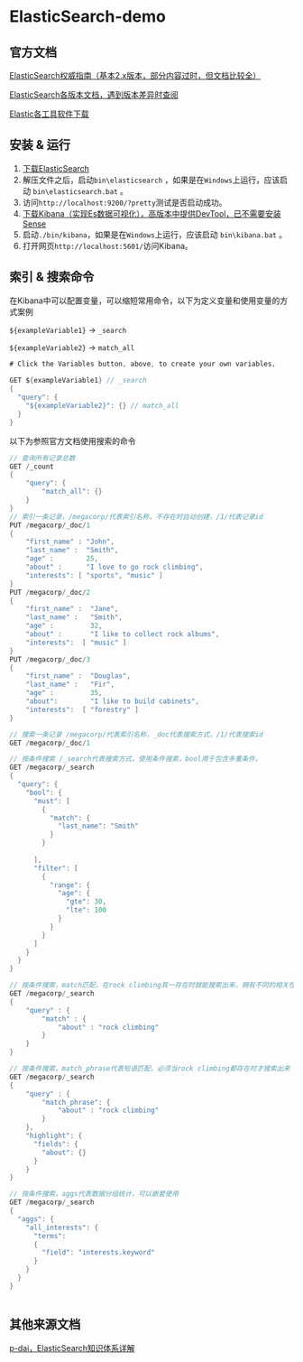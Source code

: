 # ElasticSearch-demo



## 官方文档

[ElasticSearch权威指南（基本2.x版本，部分内容过时，但文档比较全）](https://www.elastic.co/guide/cn/elasticsearch/guide/current/running-elasticsearch.html)

[ElasticSearch各版本文档，遇到版本差异时查阅](https://www.elastic.co/guide/en/elasticsearch/reference/8.7/sort-search-results.html)

[Elastic各工具软件下载](https://www.elastic.co/cn/downloads/)

## 安装 & 运行

1. [下载ElasticSearch](https://www.elastic.co/cn/downloads/elasticsearch)
2. 解压文件之后，启动`bin\elasticsearch` ，如果是在`Windows`上运行，应该启动 `bin\elasticsearch.bat` 。
3. 访问`http://localhost:9200/?pretty`测试是否启动成功。
4. [下载Kibana（实现Es数据可视化），高版本中提供DevTool，已不需要安装Sense](https://www.elastic.co/cn/downloads/kibana)
5. 启动`./bin/kibana`，如果是在`Windows`上运行，应该启动 `bin\kibana.bat` 。
6. 打开网页`http://localhost:5601/`访问Kibana。

## 索引 & 搜索命令

在Kibana中可以配置变量，可以缩短常用命令，以下为定义变量和使用变量的方式案例

`${exampleVariable1}` -> `_search`

`${exampleVariable2}` -> `match_all`

```D
# Click the Variables button, above, to create your own variables.
    
GET ${exampleVariable1} // _search
{
  "query": {
    "${exampleVariable2}": {} // match_all
  }
}
```



以下为参照官方文档使用搜索的命令

```D
// 查询所有记录总数
GET /_count
{
    "query": {
        "match_all": {}
    }
}
// 索引一条记录，/megacorp/代表索引名称，不存在时自动创建，/1/代表记录id
PUT /megacorp/_doc/1
{
    "first_name" : "John",
    "last_name" :  "Smith",
    "age" :        25,
    "about" :      "I love to go rock climbing",
    "interests": [ "sports", "music" ]
}
PUT /megacorp/_doc/2
{
    "first_name" :  "Jane",
    "last_name" :   "Smith",
    "age" :         32,
    "about" :       "I like to collect rock albums",
    "interests":  [ "music" ]
}
PUT /megacorp/_doc/3
{
    "first_name" :  "Douglas",
    "last_name" :   "Fir",
    "age" :         35,
    "about":        "I like to build cabinets",
    "interests":  [ "forestry" ]
}

// 搜索一条记录 /megacorp/代表索引名称，_doc代表搜索方式，/1/代表搜索id
GET /megacorp/_doc/1

// 按条件搜索 /_search代表搜索方式，使用条件搜索，bool用于包含多重条件，
GET /megacorp/_search
{
  "query": {
    "bool": {
      "must": [
        {
          "match": {
            "last_name": "Smith"
          }
        }
        
      ],
      "filter": [
        {
          "range": {
            "age": {
              "gte": 30,
              "lte": 100
            }
          }
        }
      ]
    }
  }
}

// 按条件搜索，match匹配，在rock climbing其一存在时就能搜索出来，拥有不同的相关性评分
GET /megacorp/_search
{
    "query" : {
        "match" : {
            "about" : "rock climbing"
        }
    }
}

// 按条件搜索，match_phrase代表短语匹配，必须当rock climbing都存在时才搜索出来
GET /megacorp/_search
{
    "query" : {
        "match_phrase": {
            "about" : "rock climbing"
        }
    },
    "highlight": {
      "fields": {
        "about": {}
      }
    }
}

// 按条件搜索，aggs代表数据分组统计，可以嵌套使用
GET /megacorp/_search
{
  "aggs": {
    "all_interests": {
      "terms": 
      { 
        "field": "interests.keyword" 
      }
    }
  }
}



```

## 其他来源文档

[p-dai，ElasticSearch知识体系详解](https://pdai.tech/md/db/nosql-es/elasticsearch.html)